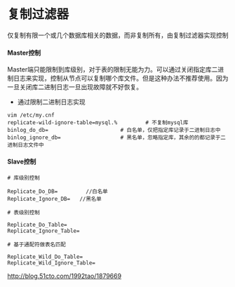 # 复制过滤器
仅复制有限一个或几个数据库相关的数据，而非复制所有，由复制过滤器实现控制

#### Master控制
Master端只能限制到库级别，对于表的限制无能为力。可以通过关闭指定库二进制日志来实现，控制从节点可以复制哪个库文件。但是这种办法不推荐使用。因为一旦关闭库二进制日志一旦出现故障就不好恢复。

 - 通过限制二进制日志实现
```
vim /etc/my.cnf
replicate-wild-ignore-table=mysql.%         # 不复制mysql库
binlog_do_db=                       # 白名单，仅把指定库记录于二进制日志中
binlog_ignore_db=                   # 黑名单，忽略指定库，其余的的都记录于二进制日志文件中
```

#### Slave控制
```
# 库级别控制

Replicate_Do_DB=         //白名单
Replicate_Ignore_DB=   //黑名单

# 表级别控制

Replicate_Do_Table=
Replicate_Ignore_Table=

# 基于通配符做表名匹配

Replicate_Wild_Do_Table=
Replicate_Wild_Ignore_Table=
```

http://blog.51cto.com/1992tao/1879669